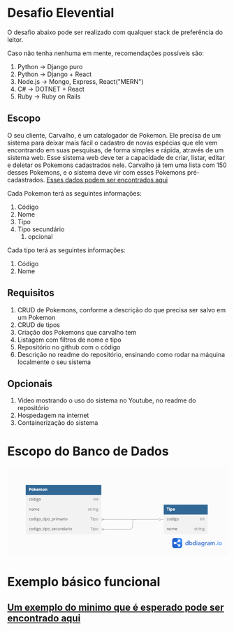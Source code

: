 # Desafio Elevential

O desafio abaixo pode ser realizado com qualquer stack de preferência do leitor.

Caso não tenha nenhuma em mente, recomendações possíveis são:
1. Python -> Django puro
2. Python -> Django + React
3. Node.js -> Mongo, Express, React("MERN")
4. C# -> DOTNET + React
5. Ruby -> Ruby on Rails

## Escopo
O seu cliente, Carvalho, é um catalogador de Pokemon. Ele precisa de um sistema para deixar mais fácil o cadastro de novas espécias que ele vem encontrando em suas pesquisas, de forma simples e rápida, através de um sistema web.
Esse sistema web deve ter a capacidade de criar, listar, editar e deletar os Pokemons cadastrados nele.
Carvalho já tem uma lista com 150 desses Pokemons, e o sistema deve vir com esses Pokemons pré-cadastrados.
[Esses dados podem ser encontrados aqui](./dados_iniciais.json)

Cada Pokemon terá as seguintes informações:
1. Código
2. Nome
3. Tipo
4. Tipo secundário
   1. opcional

Cada tipo terá as seguintes informações:
1. Código
2. Nome


## Requisitos
1. CRUD de Pokemons, conforme a descrição do que precisa ser salvo em um Pokemon
2. CRUD de tipos
3. Criação dos Pokemons que carvalho tem
4. Listagem com filtros de nome e tipo
5. Repositório no github com o código
6. Descrição no readme do repositório, ensinando como rodar na máquina localmente o seu sistema

## Opcionais
1. Video mostrando o uso do sistema no Youtube, no readme do repositório
2. Hospedagem na internet
3. Containerização do sistema


# Escopo do Banco de Dados
![img](Imagens/escopo_banco.png)

# Exemplo básico funcional
## [Um exemplo do minimo que é esperado pode ser encontrado aqui](https://desafio-pokedex.elevential.com/)